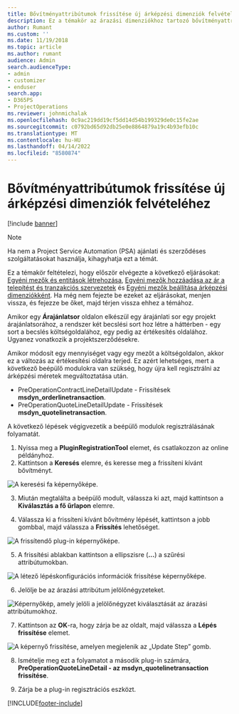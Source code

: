```yaml
---
title: Bővítményattribútumok frissítése új árképzési dimenziók felvételéhez
description: Ez a témakör az árazási dimenziókhoz tartozó bővítményattribútumok frissítéséről nyújt információt.
author: Rumant
ms.custom: ''
ms.date: 11/19/2018
ms.topic: article
ms.author: rumant
audience: Admin
search.audienceType:
- admin
- customizer
- enduser
search.app:
- D365PS
- ProjectOperations
ms.reviewer: johnmichalak
ms.openlocfilehash: 0c9ac219dd19cf5dd14d54b199329de0c15fe2ae
ms.sourcegitcommit: c0792bd65d92db25e0e8864879a19c4b93efb10c
ms.translationtype: MT
ms.contentlocale: hu-HU
ms.lasthandoff: 04/14/2022
ms.locfileid: "8580874"
---
```

# <a name="update-plug-in-attributes-to-include-new-pricing-dimensions"></a>Bővítményattribútumok frissítése új árképzési dimenziók felvételéhez

[!include [banner](../includes/psa-now-project-operations.md)]

> [!NOTE]
> Ha nem a Project Service Automation (PSA) ajánlati és szerződéses szolgáltatásokat használja, kihagyhatja ezt a témát.

Ez a témakör feltételezi, hogy először elvégezte a következő eljárásokat: [Egyéni mezők és entitások létrehozása](create-custom-fields-entities.md), [Egyéni mezők hozzáadása az ár a telepítést és tranzakciós szervezetek](field-references.md) és [Egyéni mezők beállítása árképzési dimenziókként](set-up-pricing-dimensions.md). Ha még nem fejezte be ezeket az eljárásokat, menjen vissza, és fejezze be őket, majd térjen vissza ehhez a témához.

Amikor egy **Árajánlatsor** oldalon elkészül egy árajánlati sor egy projekt árajánlatsorához, a rendszer két becslési sort hoz létre a háttérben - egy sort a becslés költségoldalához, egy pedig az értékesítés oldalához. Ugyanez vonatkozik a projektszerződésekre.

Amikor módosít egy mennyiséget vagy egy mezőt a költségoldalon, akkor ez a változás az értékesítési oldalra terjed. Ez azért lehetséges, mert a következő beépülő modulokra van szükség, hogy újra kell regisztrálni az árképzési méretek megváltoztatása után.

- PreOperationContractLineDetailUpdate - Frissítések **msdyn_orderlinetransaction**.
- PreOperationQuoteLineDetailUpdate - Frissítések **msdyn_quotelinetransaction**.

A következő lépések végigvezetik a beépülő modulok regisztrálásának folyamatát.

1. Nyissa meg a **PluginRegistrationTool** elemet, és csatlakozzon az online példányhoz.
2. Kattintson a **Keresés** elemre, és keresse meg a frissíteni kívánt bővítményt.

 ![A keresési fa képernyőképe.](media/PRT-1.png)

3. Miután megtalálta a beépülő modult, válassza ki azt, majd kattintson a **Kiválasztás a fő űrlapon** elemre.

4. Válassza ki a frissíteni kívánt bővítmény lépését, kattintson a jobb gombbal, majd válassza a **Frissítés** lehetőséget.

 ![A frissítendő plug-in képernyőképe.](media/PRT-2.png)
 
5. A frissítési ablakban kattintson a ellipszisre (**...**) a szűrési attribútumokban.

 ![A létező lépéskonfigurációs információk frissítése képernyőképe.](media/PRT-3.png)
 
6. Jelölje be az árazási attribútum jelölőnégyzeteket.

 ![Képernyőkép, amely jelöli a jelölőnégyzet kiválasztását az árazási attribútumokhoz.](media/PRT-4.png)

7. Kattintson az **OK**-ra, hogy zárja be az oldalt, majd válassza a **Lépés frissítése** elemet.

 ![A képernyő frissítése, amelyen megjelenik az „Update Step” gomb.](media/PRT-5.png)
 
8. Ismételje meg ezt a folyamatot a második plug-in számára, **PreOperationQuoteLineDetail - az msdyn_quotelinetransaction frissítése**.

9. Zárja be a plug-in regisztrációs eszközt.



[!INCLUDE[footer-include](../includes/footer-banner.md)]
